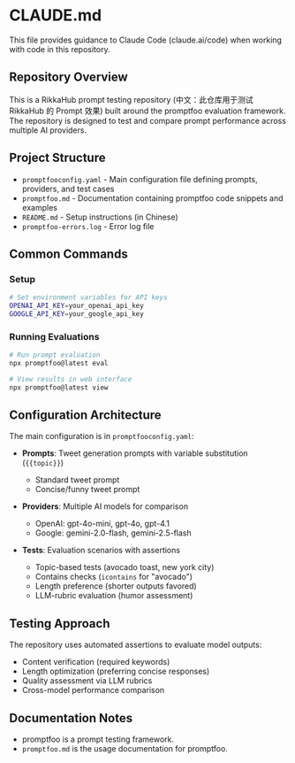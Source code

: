 # CLAUDE.md

This file provides guidance to Claude Code (claude.ai/code) when working with code in this repository.

## Repository Overview

This is a RikkaHub prompt testing repository (中文：此仓库用于测试 RikkaHub 的 Prompt 效果) built around the promptfoo evaluation framework. The repository is designed to test and compare prompt performance across multiple AI providers.

## Project Structure

- `promptfooconfig.yaml` - Main configuration file defining prompts, providers, and test cases
- `promptfoo.md` - Documentation containing promptfoo code snippets and examples
- `README.md` - Setup instructions (in Chinese)
- `promptfoo-errors.log` - Error log file

## Common Commands

### Setup
```bash
# Set environment variables for API keys
OPENAI_API_KEY=your_openai_api_key
GOOGLE_API_KEY=your_google_api_key
```

### Running Evaluations
```bash
# Run prompt evaluation
npx promptfoo@latest eval

# View results in web interface
npx promptfoo@latest view
```

## Configuration Architecture

The main configuration is in `promptfooconfig.yaml`:

- **Prompts**: Tweet generation prompts with variable substitution (`{{topic}}`)
  - Standard tweet prompt
  - Concise/funny tweet prompt

- **Providers**: Multiple AI models for comparison
  - OpenAI: gpt-4o-mini, gpt-4o, gpt-4.1
  - Google: gemini-2.0-flash, gemini-2.5-flash

- **Tests**: Evaluation scenarios with assertions
  - Topic-based tests (avocado toast, new york city)
  - Contains checks (`icontains` for "avocado")
  - Length preference (shorter outputs favored)
  - LLM-rubric evaluation (humor assessment)

## Testing Approach

The repository uses automated assertions to evaluate model outputs:
- Content verification (required keywords)
- Length optimization (preferring concise responses)
- Quality assessment via LLM rubrics
- Cross-model performance comparison

## Documentation Notes

- promptfoo is a prompt testing framework.
- `promptfoo.md` is the usage documentation for promptfoo.